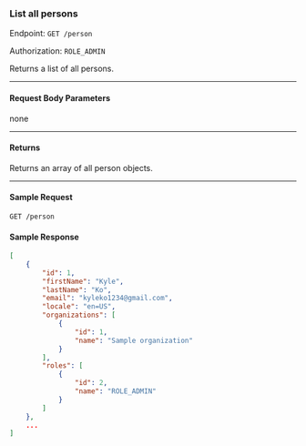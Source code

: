 ### List all persons
Endpoint: `GET /person`

Authorization: `ROLE_ADMIN`

Returns a list of all persons.
___
#### Request Body Parameters
none
___

#### Returns
Returns an array of all person objects.
___
#### Sample Request
`GET /person`
<br />
#### Sample Response
``` json
[
	{
		"id": 1,
		"firstName": "Kyle",
		"lastName": "Ko",
		"email": "kyleko1234@gmail.com",
		"locale": "en=US",
		"organizations": [
			{
				"id": 1,
				"name": "Sample organization"
			}
		],
		"roles": [
			{
				"id": 2,
				"name": "ROLE_ADMIN"
			}
		]
	},
	...
]
 ```

